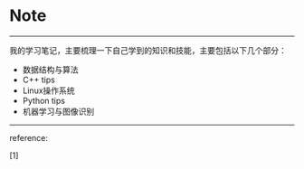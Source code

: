 # Note
---

我的学习笔记，主要梳理一下自己学到的知识和技能，主要包括以下几个部分：

* 数据结构与算法
* C++ tips
* Linux操作系统
* Python tips
* 机器学习与图像识别 


---
reference:

[1]



